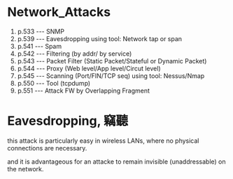 # Network_Attacks

 1. p.533 --- SNMP
 2. p.539 --- Eavesdropping using tool: Network tap or span
 3. p.541 --- Spam
 4. p.542 --- Filtering (by addr/ by service)
 5. p.543 --- Packet Filter (Static Packet/Stateful or Dynamic Packet)
 6. p.544 --- Proxy (Web level/App level/Circut level)
 7. p.545 --- Scanning (Port/FIN/TCP seq) using tool: Nessus/Nmap
 8. p.550 --- Tool (tcpdump)
 9. p.551 --- Attack FW by Overlapping Fragment

# Eavesdropping, 竊聽

this attack is particularly easy in wireless LANs, where no physical connections are necessary.

and it is advantageous for an attacke to remain invisible (unaddressable) on the network.
